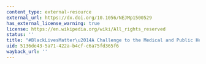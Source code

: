 ```yaml
---
content_type: external-resource
external_url: https://dx.doi.org/10.1056/NEJMp1500529
has_external_license_warning: true
license: https://en.wikipedia.org/wiki/All_rights_reserved
status: ''
title: "#BlackLivesMatter\u2014A Challenge to the Medical and Public Health Communities"
uid: 5136de43-5a71-422a-b4cf-c6a75fd365f6
wayback_url: ''
---
```

